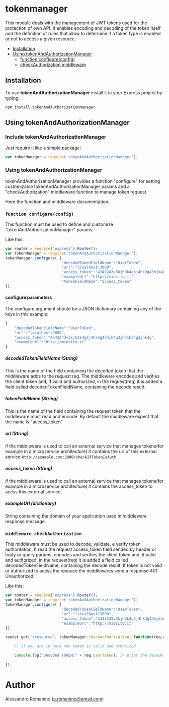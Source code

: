 # tokenmanager
This module deals with the management of JWT tokens used for the protection of own API.
It enables encoding and decoding of the token itself and the definition of rules that allow to determine if a token type is enabled or not
to access a given resource.


* [Installation](#installation)
 * [Using tokenAndAuthorizationManager](#using)
   * [function configure(config)](#configure)
   * [checkAuthorization middleware](#middleware)


## <a name="installation"></a>Installation
To use **tokenAndAuthorizationManager** install it in your Express project by typing:

`npm install tokenAndAuthorizationManager`


## <a name="using"></a>Using tokenAndAuthorizationManager

### Include tokenAndAuthorizationManager

Just require it like a simple package:

```javascript
var tokenManager = require('tokenAndAuthorizationManager');
```

### Using tokenAndAuthorizationManager

tokenAndAuthorizationManager provides a function "configure" for setting customizable tokenAndAuthorizationManager params and
a "checkAuthorization" middleware function to manage token request.

Here the function and middleware documentation:

### <a name="configure"></a>`function configure(config)`
This function must be used to define and customize "tokenAndAuthorizationManager" params.

Like this:

```javascript
var router = require('express').Router();
var tokenManager = require('tokenAndAuthorizationManager');
tokenManager.configure( {
                         "decodedTokenFieldName":"UserToken",
                         "url":"localhost:3000",
                         "access_token":"4343243v3kjh3k4g3j4hk3g43hjk4g3jh41h34g3jhk4g",
                         "exampleUrl":"http://miosito.it"
                         "tokenFieldName":"access_token"
});

```
#### configure parameters
The configure argument should be a JSON dictionary containing any of the keys in this example:

```javascript
{
    "decodedTokenFieldName":"UserToken",
    "url":"localhost:3000",
    "access_token":"4343243v3kjh3k4g3j4hk3g43hjk4g3jh41h34g3jhk4g",
    "exampleUrl":"http://miosito.it"
}
```

##### decodedTokenFieldName (String)
This is the name of the field containing the decoded token that the middleware adds to the request req.
The middleware encodes and verifies the client token and, if valid and authorized, in the request(req) it is added a field called
decodedTokenFieldName, containing the decode result.


##### tokenFieldName (String)
This is the name of the field containing the request token that the middleware must read and encode.
By default the middleware expect that the name is "access_token"

##### url (String)
if the middleware is used to call an external service that manages tokens(for example in a microservice architecture) it contains
the url of this external service
 ```http://example.com:3000/checkIfTokenIsAuth ```

##### access_token (String)
if the middleware is used to call an external service that manages tokens(for example in a microservice architecture) it contains
the access_token to acess this external service

##### exampleUrl (dictionary)
String containing the domain of your application used in middleware response message.


### <a name="middleware"></a>`middleware checkAuthorization`
This middleware must be used to decode, validate, e verify token authoritation.
It read the request access_token field sended by header or body or query params, encodes and verifies the client token and, if valid and authorized, in the request(req) it is added a field called
decodedTokenFieldName, containing the decode result. If token is not valid or authorized to acess the resouce the middlewares send a response
401 Unauthorized.


Like this:

```javascript
var router = require('express').Router();
var tokenManager = require('tokenAndAuthorizationManager');
tokenManager.configure( {
                         "decodedTokenFieldName":"UserToken",
                         "url":"localhost:3000",
                         "access_token":"4343243v3kjh3k4g3j4hk3g43hjk4g3jh41h34g3jhk4g",
                         "exampleUrl":"http://miosito.it"
});

router.get('/resource', tokenManager.checkAuthorization, function(req,res){

    // if you are in here the token is valid and uthorized

    console.log("Decoded TOKEN:" + req.UserToken); // print the decode results
  ...
});

```




# Author


Alessandro Romanino ([a.romanino@gmail.com](mailto:a.romanino@gmail.com))